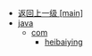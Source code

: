- [返回上一级 [main]](notes/code/Hbase/hbase-observer-coprocessor/src/main/)
- [java](notes/code/Hbase/hbase-observer-coprocessor/src/main/java/)
  - [com](notes/code/Hbase/hbase-observer-coprocessor/src/main/java/com/)
    - [heibaiying](notes/code/Hbase/hbase-observer-coprocessor/src/main/java/com/heibaiying/)
